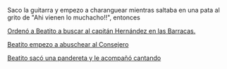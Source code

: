 Saco la guitarra y empezo a charanguear mientras saltaba en una pata al grito de "Ahi vienen lo muchacho!!", entonces

[Ordenó a Beatito a buscar al capitán Hernández en las Barracas.](../barracas/capitan.md)

[Beatito empezo a abuschear al Consejero](abucheo/abucheo.md)

[Beatito sacó una pandereta y le acompañó cantando](musica/pandereta.md)